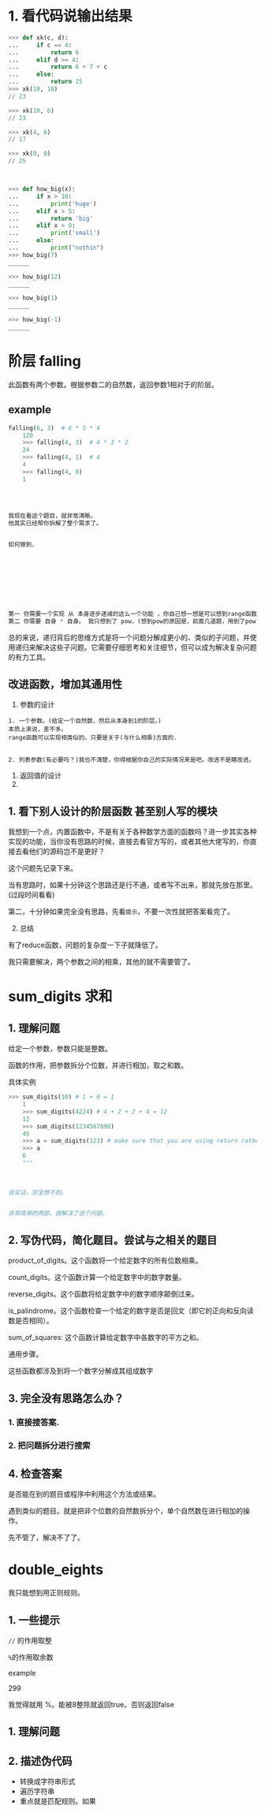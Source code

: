 # 1. 看代码说输出结果

```python
>>> def xk(c, d):
...     if c == 4:
...         return 6
...     elif d >= 4:
...         return 6 + 7 + c
...     else:
...         return 25
>>> xk(10, 10)
// 23

>>> xk(10, 6)
// 23

>>> xk(4, 6)
// 17

>>> xk(0, 0)
// 25



>>> def how_big(x):
...     if x > 10:
...         print('huge')
...     elif x > 5:
...         return 'big'
...     elif x > 0:
...         print('small')
...     else:
...         print("nothin")
>>> how_big(7)
______

>>> how_big(12)
______

>>> how_big(1)
______

>>> how_big(-1)
______
```









# 阶层 falling

此函数有两个参数。根据参数二的自然数，返回参数1相对于的阶层。

## example 

```python
falling(6, 3)  # 6 * 5 * 4
    120
    >>> falling(4, 3)  # 4 * 3 * 2
    24
    >>> falling(4, 1)  # 4
    4
    >>> falling(4, 0)
    1
    
    
    
    
我现在看这个题目，就非常清晰。
他其实已经帮你拆解了整个需求了。


如何做到，









第一 你需要一个实现 从 本身逐步递减的这么一个功能 ，你自己想一想是可以想到range函数的。
第二 你需要 自身 * 自身。 我只想到了 pow，(想到pow的原因是，前面几道题，用到了pow，所以我会第一时间想到pow，但其实我可以在问自己，是否还有其他的函数可以使用。当时你卡了很久。
```

总的来说，递归背后的思维方式是将一个问题分解成更小的、类似的子问题，并使用递归来解决这些子问题。它需要仔细思考和关注细节，但可以成为解决复杂问题的有力工具。





## 改进函数，增加其通用性

1. 参数的设计

```
1. 一个参数。(给定一个自然数，然后从本身到1的阶层。)
本质上来说，差不多。
range函数可以实现相类似的。只要是关于(与什么相乘)方面的.


2. 列表参数(有必要吗？)我也不清楚，你得根据你自己的实际情况来是吧。改进不是瞎改进。
```

1. 返回值的设计
2. 

## 1. 看下别人设计的阶层函数 甚至别人写的模块

我想到一个点，内置函数中，不是有关于各种数学方面的函数吗？进一步其实各种实现的功能，当你没有思路的时候，直接去看官方写的，或者其他大佬写的，你直接去看他们的源码岂不是更好？

这个问题先记录下来。









当有思路时，如果十分钟这个思路还是行不通，或者写不出来，那就先放在那里。(过段时间看看)

第二，十分钟如果完全没有思路，先看`提示`，不要一次性就把答案看完了。





2. 总结

有了reduce函数，问题的复杂度一下子就降低了。

我只需要解决，两个参数之间的相乘，其他的就不需要管了。



























# sum_digits 求和

## 1. 理解问题

给定一个参数，参数只能是整数。

函数的作用，把参数拆分个位数，并进行相加，取之和数。



具体实例

```python
>>> sum_digits(10) # 1 + 0 = 1
    1
    >>> sum_digits(4224) # 4 + 2 + 2 + 4 = 12
    12
    >>> sum_digits(1234567890)
    45
    >>> a = sum_digits(123) # make sure that you are using return rather than print
    >>> a
    6
    """
    
    
    
说实话，完全想不到。


非常简单的两部，就解决了这个问题。
```





## 2. 写伪代码，简化题目。尝试与之相关的题目

product_of_digits。这个函数将一个给定数字的所有位数相乘。

count_digits。这个函数计算一个给定数字中的数字数量。

reverse_digits。这个函数将给定数字中的数字顺序颠倒过来。

is_palindrome。这个函数检查一个给定的数字是否是回文（即它的正向和反向读数是否相同）。

sum_of_squares: 这个函数计算给定数字中各数字的平方之和。



通用步骤。

这些函数都涉及到将一个数字分解成其组成数字





## 3. 完全没有思路怎么办？

### 1. 直接搜答案.

### 2. 把问题拆分进行搜索





## 4. 检查答案

是否能在别的题目或程序中利用这个方法或结果。

遇到类似的题目。就是把非个位数的自然数拆分个，单个自然数在进行相加的操作。



先不管了，解决不了了。











# double_eights

 我只能想到用正则规则。

## 1. 一些提示

`//` 的作用取整

`%`的作用取余数

example

299 





我觉得就用 %。能被8整除就返回true。否则返回false





## 1. 理解问题





## 2. 描述伪代码

* 转换成字符串形式
* 遍历字符串
* 重点就是匹配规则。如果
